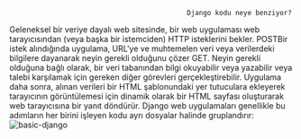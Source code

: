                                                 Django kodu neye benziyor?
Geleneksel bir veriye dayalı web sitesinde, bir web uygulaması web tarayıcısından (veya başka bir istemciden)
HTTP isteklerini bekler. POSTBir istek alındığında
uygulama, URL'ye ve muhtemelen veri veya verilerdeki bilgilere dayanarak
neyin gerekli olduğunu çözer GET. Neyin gerekli olduğuna bağlı olarak,
bir veri tabanından bilgi okuyabilir veya yazabilir veya talebi karşılamak için
gereken diğer görevleri gerçekleştirebilir. Uygulama daha sonra, alınan verileri
bir HTML şablonundaki yer tutuculara ekleyerek tarayıcının görüntülemesi için dinamik
olarak bir HTML sayfası oluşturarak web tarayıcısına bir yanıt döndürür.
Django web uygulamaları genellikle bu adımların 
her birini işleyen kodu ayrı dosyalar halinde gruplandırır:
![basic-django](https://user-images.githubusercontent.com/77650437/184349561-723df699-9073-4c48-bfb0-6c25c590b90b.png)








